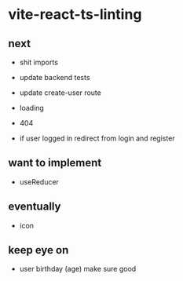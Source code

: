 # vite-react-ts-linting

## next

- shit imports

- update backend tests
- update create-user route

- loading
- 404

- if user logged in redirect from login and register

## want to implement

- useReducer

## eventually

- icon

## keep eye on

- user birthday (age) make sure good
